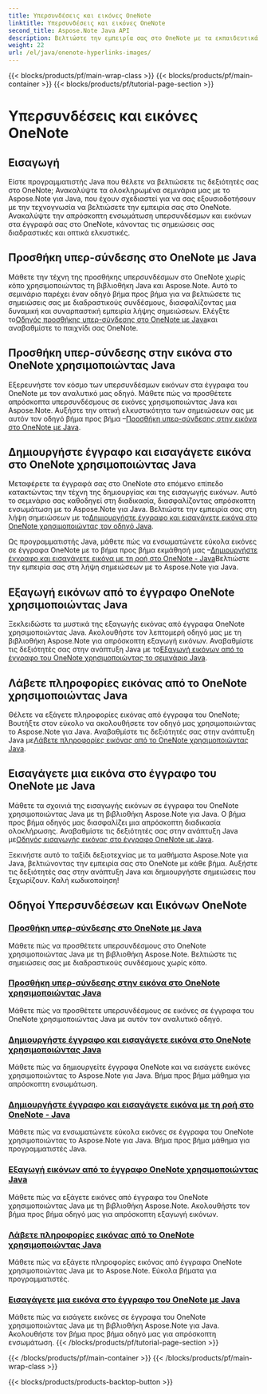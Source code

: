 ```yaml
---
title: Υπερσυνδέσεις και εικόνες OneNote
linktitle: Υπερσυνδέσεις και εικόνες OneNote
second_title: Aspose.Note Java API
description: Βελτιώστε την εμπειρία σας στο OneNote με τα εκπαιδευτικά προγράμματα Aspose.Note για Java. Μάθετε να προσθέτετε υπερσυνδέσμους, να εισάγετε εικόνες και να εξάγετε πληροφορίες εικόνας απρόσκοπτα με την ανάπτυξη Java.
weight: 22
url: /el/java/onenote-hyperlinks-images/
---
```


{{< blocks/products/pf/main-wrap-class >}}
{{< blocks/products/pf/main-container >}}
{{< blocks/products/pf/tutorial-page-section >}}

# Υπερσυνδέσεις και εικόνες OneNote


## Εισαγωγή

Είστε προγραμματιστής Java που θέλετε να βελτιώσετε τις δεξιότητές σας στο OneNote; Ανακαλύψτε τα ολοκληρωμένα σεμινάρια μας με το Aspose.Note για Java, που έχουν σχεδιαστεί για να σας εξουσιοδοτήσουν με την τεχνογνωσία να βελτιώσετε την εμπειρία σας στο OneNote. Ανακαλύψτε την απρόσκοπτη ενσωμάτωση υπερσυνδέσμων και εικόνων στα έγγραφά σας στο OneNote, κάνοντας τις σημειώσεις σας διαδραστικές και οπτικά ελκυστικές.

## Προσθήκη υπερ-σύνδεσης στο OneNote με Java
 Μάθετε την τέχνη της προσθήκης υπερσυνδέσμων στο OneNote χωρίς κόπο χρησιμοποιώντας τη βιβλιοθήκη Java και Aspose.Note. Αυτό το σεμινάριο παρέχει έναν οδηγό βήμα προς βήμα για να βελτιώσετε τις σημειώσεις σας με διαδραστικούς συνδέσμους, διασφαλίζοντας μια δυναμική και συναρπαστική εμπειρία λήψης σημειώσεων. Ελέγξτε το[Οδηγός προσθήκης υπερ-σύνδεσης στο OneNote με Java](./add-hyperlink/)και αναβαθμίστε το παιχνίδι σας OneNote.

## Προσθήκη υπερ-σύνδεσης στην εικόνα στο OneNote χρησιμοποιώντας Java
 Εξερευνήστε τον κόσμο των υπερσυνδέσμων εικόνων στα έγγραφα του OneNote με τον αναλυτικό μας οδηγό. Μάθετε πώς να προσθέτετε απρόσκοπτα υπερσυνδέσμους σε εικόνες χρησιμοποιώντας Java και Aspose.Note. Αυξήστε την οπτική ελκυστικότητα των σημειώσεων σας με αυτόν τον οδηγό βήμα προς βήμα –[Προσθήκη υπερ-σύνδεσης στην εικόνα στο OneNote με Java](./add-hyperlink-to-image/).

## Δημιουργήστε έγγραφο και εισαγάγετε εικόνα στο OneNote χρησιμοποιώντας Java
 Μεταφέρετε τα έγγραφά σας στο OneNote στο επόμενο επίπεδο κατακτώντας την τέχνη της δημιουργίας και της εισαγωγής εικόνων. Αυτό το σεμινάριο σας καθοδηγεί στη διαδικασία, διασφαλίζοντας απρόσκοπτη ενσωμάτωση με το Aspose.Note για Java. Βελτιώστε την εμπειρία σας στη λήψη σημειώσεων με το[Δημιουργήστε έγγραφο και εισαγάγετε εικόνα στο OneNote χρησιμοποιώντας τον οδηγό Java](./build-doc-insert-image/).

 Ως προγραμματιστής Java, μάθετε πώς να ενσωματώνετε εύκολα εικόνες σε έγγραφα OneNote με το βήμα προς βήμα εκμάθησή μας –[Δημιουργήστε έγγραφο και εισαγάγετε εικόνα με τη ροή στο OneNote - Java](./build-doc-insert-image-stream/)Βελτιώστε την εμπειρία σας στη λήψη σημειώσεων με το Aspose.Note για Java.

## Εξαγωγή εικόνων από το έγγραφο OneNote χρησιμοποιώντας Java
 Ξεκλειδώστε τα μυστικά της εξαγωγής εικόνας από έγγραφα OneNote χρησιμοποιώντας Java. Ακολουθήστε τον λεπτομερή οδηγό μας με τη βιβλιοθήκη Aspose.Note για απρόσκοπτη εξαγωγή εικόνων. Αναβαθμίστε τις δεξιότητές σας στην ανάπτυξη Java με το[Εξαγωγή εικόνων από το έγγραφο του OneNote χρησιμοποιώντας το σεμινάριο Java](./extract-images/).

## Λάβετε πληροφορίες εικόνας από το OneNote χρησιμοποιώντας Java
 Θέλετε να εξάγετε πληροφορίες εικόνας από έγγραφα του OneNote; Βουτήξτε στον εύκολο να ακολουθήσετε τον οδηγό μας χρησιμοποιώντας το Aspose.Note για Java. Αναβαθμίστε τις δεξιότητές σας στην ανάπτυξη Java με[Λάβετε πληροφορίες εικόνας από το OneNote χρησιμοποιώντας Java](./get-image-info/).

## Εισαγάγετε μια εικόνα στο έγγραφο του OneNote με Java
 Μάθετε τα σχοινιά της εισαγωγής εικόνων σε έγγραφα του OneNote χρησιμοποιώντας Java με τη βιβλιοθήκη Aspose.Note για Java. Ο βήμα προς βήμα οδηγός μας διασφαλίζει μια απρόσκοπτη διαδικασία ολοκλήρωσης. Αναβαθμίστε τις δεξιότητές σας στην ανάπτυξη Java με[Οδηγός εισαγωγής εικόνας στο έγγραφο OneNote με Java](./insert-image/).

Ξεκινήστε αυτό το ταξίδι δεξιοτεχνίας με τα μαθήματα Aspose.Note για Java, βελτιώνοντας την εμπειρία σας στο OneNote με κάθε βήμα. Αυξήστε τις δεξιότητές σας στην ανάπτυξη Java και δημιουργήστε σημειώσεις που ξεχωρίζουν. Καλή κωδικοποίηση!
## Οδηγοί Υπερσυνδέσεων και Εικόνων OneNote
### [Προσθήκη υπερ-σύνδεσης στο OneNote με Java](./add-hyperlink/)
Μάθετε πώς να προσθέτετε υπερσυνδέσμους στο OneNote χρησιμοποιώντας Java με τη βιβλιοθήκη Aspose.Note. Βελτιώστε τις σημειώσεις σας με διαδραστικούς συνδέσμους χωρίς κόπο.
### [Προσθήκη υπερ-σύνδεσης στην εικόνα στο OneNote χρησιμοποιώντας Java](./add-hyperlink-to-image/)
Μάθετε πώς να προσθέτετε υπερσυνδέσμους σε εικόνες σε έγγραφα του OneNote χρησιμοποιώντας Java με αυτόν τον αναλυτικό οδηγό.
### [Δημιουργήστε έγγραφο και εισαγάγετε εικόνα στο OneNote χρησιμοποιώντας Java](./build-doc-insert-image/)
Μάθετε πώς να δημιουργείτε έγγραφα OneNote και να εισάγετε εικόνες χρησιμοποιώντας το Aspose.Note για Java. Βήμα προς βήμα μάθημα για απρόσκοπτη ενσωμάτωση.
### [Δημιουργήστε έγγραφο και εισαγάγετε εικόνα με τη ροή στο OneNote - Java](./build-doc-insert-image-stream/)
Μάθετε πώς να ενσωματώνετε εύκολα εικόνες σε έγγραφα του OneNote χρησιμοποιώντας το Aspose.Note για Java. Βήμα προς βήμα μάθημα για προγραμματιστές Java.
### [Εξαγωγή εικόνων από το έγγραφο OneNote χρησιμοποιώντας Java](./extract-images/)
Μάθετε πώς να εξάγετε εικόνες από έγγραφα του OneNote χρησιμοποιώντας Java με τη βιβλιοθήκη Aspose.Note. Ακολουθήστε τον βήμα προς βήμα οδηγό μας για απρόσκοπτη εξαγωγή εικόνων.
### [Λάβετε πληροφορίες εικόνας από το OneNote χρησιμοποιώντας Java](./get-image-info/)
Μάθετε πώς να εξάγετε πληροφορίες εικόνας από έγγραφα OneNote χρησιμοποιώντας Java με το Aspose.Note. Εύκολα βήματα για προγραμματιστές.
### [Εισαγάγετε μια εικόνα στο έγγραφο του OneNote με Java](./insert-image/)
Μάθετε πώς να εισάγετε εικόνες σε έγγραφα του OneNote χρησιμοποιώντας Java με τη βιβλιοθήκη Aspose.Note για Java. Ακολουθήστε τον βήμα προς βήμα οδηγό μας για απρόσκοπτη ενσωμάτωση.
{{< /blocks/products/pf/tutorial-page-section >}}

{{< /blocks/products/pf/main-container >}}
{{< /blocks/products/pf/main-wrap-class >}}

{{< blocks/products/products-backtop-button >}}
